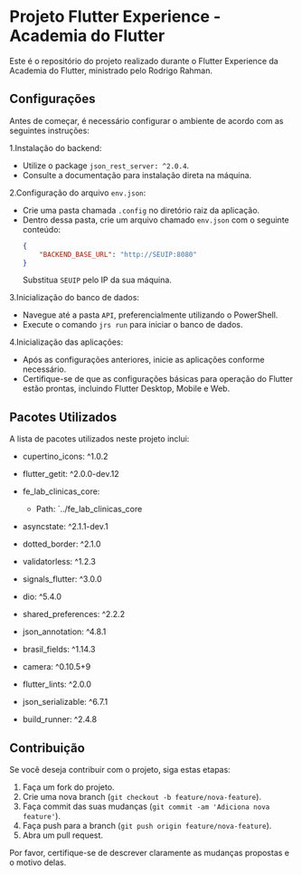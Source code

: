 # Projeto Flutter Experience - Academia do Flutter

Este é o repositório do projeto realizado durante o Flutter Experience da Academia do Flutter, ministrado pelo Rodrigo Rahman.

## Configurações

Antes de começar, é necessário configurar o ambiente de acordo com as seguintes instruções:

1.Instalação do backend:
   - Utilize o package `json_rest_server: ^2.0.4`.
   - Consulte a documentação para instalação direta na máquina.

2.Configuração do arquivo `env.json`:
   - Crie uma pasta chamada `.config` no diretório raiz da aplicação.
   - Dentro dessa pasta, crie um arquivo chamado `env.json` com o seguinte conteúdo:
     ```json
     {
         "BACKEND_BASE_URL": "http://SEUIP:8080"
     }
     ```
     Substitua `SEUIP` pelo IP da sua máquina.

3.Inicialização do banco de dados:
   - Navegue até a pasta `API`, preferencialmente utilizando o PowerShell.
   - Execute o comando `jrs run` para iniciar o banco de dados.

4.Inicialização das aplicações:
   - Após as configurações anteriores, inicie as aplicações conforme necessário.
   - Certifique-se de que as configurações básicas para operação do Flutter estão prontas, incluindo Flutter Desktop, Mobile e Web.

## Pacotes Utilizados

A lista de pacotes utilizados neste projeto inclui:

- cupertino_icons: ^1.0.2
- flutter_getit: ^2.0.0-dev.12
- fe_lab_clinicas_core:
  - Path: `../fe_lab_clinicas_core
- asyncstate: ^2.1.1-dev.1
- dotted_border: ^2.1.0
- validatorless: ^1.2.3
- signals_flutter: ^3.0.0

- dio: ^5.4.0
- shared_preferences: ^2.2.2
- json_annotation: ^4.8.1
- brasil_fields: ^1.14.3
- camera: ^0.10.5+9
- flutter_lints: ^2.0.0
- json_serializable: ^6.7.1
- build_runner: ^2.4.8

## Contribuição

Se você deseja contribuir com o projeto, siga estas etapas:

1. Faça um fork do projeto.
2. Crie uma nova branch (`git checkout -b feature/nova-feature`).
3. Faça commit das suas mudanças (`git commit -am 'Adiciona nova feature'`).
4. Faça push para a branch (`git push origin feature/nova-feature`).
5. Abra um pull request.

Por favor, certifique-se de descrever claramente as mudanças propostas e o motivo delas.

